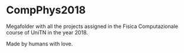 # CompPhys2018

Megafolder with all the projects assigned in the Fisica Computazionale course of UniTN in the year 2018.

Made by humans with love.
